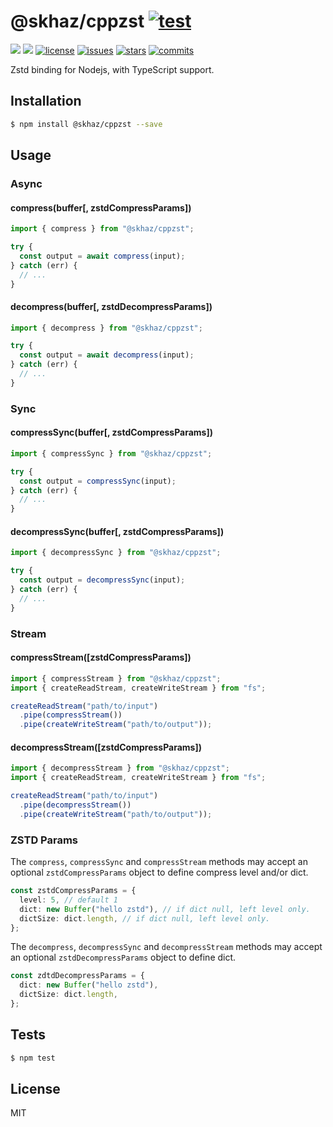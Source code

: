 # @skhaz/cppzst [![test](https://github.com/skhaz/cppzst/actions/workflows/test.yml/badge.svg)](https://github.com/skhaz/cppzst/actions/workflows/test.yml)

[![][npm-version]][npm-url] [![][npm-downloads]][npm-url] [![license][license-img]][license-url] [![issues][issues-img]][issues-url] [![stars][stars-img]][stars-url] [![commits][commits-img]][commits-url]

Zstd binding for Nodejs, with TypeScript support.

## Installation

```sh
$ npm install @skhaz/cppzst --save
```

## Usage

### Async

#### compress(buffer[, zstdCompressParams])

```ts
import { compress } from "@skhaz/cppzst";

try {
  const output = await compress(input);
} catch (err) {
  // ...
}
```

#### decompress(buffer[, zstdDecompressParams])

```ts
import { decompress } from "@skhaz/cppzst";

try {
  const output = await decompress(input);
} catch (err) {
  // ...
}
```

### Sync

#### compressSync(buffer[, zstdCompressParams])

```ts
import { compressSync } from "@skhaz/cppzst";

try {
  const output = compressSync(input);
} catch (err) {
  // ...
}
```

#### decompressSync(buffer[, zstdCompressParams])

```ts
import { decompressSync } from "@skhaz/cppzst";

try {
  const output = decompressSync(input);
} catch (err) {
  // ...
}
```

### Stream

#### compressStream([zstdCompressParams])

```ts
import { compressStream } from "@skhaz/cppzst";
import { createReadStream, createWriteStream } from "fs";

createReadStream("path/to/input")
  .pipe(compressStream())
  .pipe(createWriteStream("path/to/output"));
```

#### decompressStream([zstdCompressParams])

```ts
import { decompressStream } from "@skhaz/cppzst";
import { createReadStream, createWriteStream } from "fs";

createReadStream("path/to/input")
  .pipe(decompressStream())
  .pipe(createWriteStream("path/to/output"));
```

### ZSTD Params

The `compress`, `compressSync` and `compressStream` methods may accept an optional `zstdCompressParams` object to define compress level and/or dict.

```ts
const zstdCompressParams = {
  level: 5, // default 1
  dict: new Buffer("hello zstd"), // if dict null, left level only.
  dictSize: dict.length, // if dict null, left level only.
};
```

The `decompress`, `decompressSync` and `decompressStream` methods may accept an optional `zstdDecompressParams` object to define dict.

```ts
const zdtdDecompressParams = {
  dict: new Buffer("hello zstd"),
  dictSize: dict.length,
};
```

## Tests

```sh
$ npm test
```

## License

MIT

[npm-version]: https://img.shields.io/npm/v/@skhaz/cppzst.svg?style=flat-square
[npm-downloads]: https://img.shields.io/npm/dm/@skhaz/cppzst.svg?style=flat-square
[npm-url]: https://www.npmjs.org/package/@skhaz/cppzst
[license-img]: https://img.shields.io/github/license/skhaz/cppzst?style=flat-square
[license-url]: LICENSE
[issues-img]: https://img.shields.io/github/issues/skhaz/cppzst?style=flat-square
[issues-url]: https://github.com/skhaz/cppzst/issues
[stars-img]: https://img.shields.io/github/stars/skhaz/cppzst?style=flat-square
[stars-url]: https://github.com/skhaz/cppzst/stargazers
[commits-img]: https://img.shields.io/github/last-commit/skhaz/cppzst?style=flat-square
[commits-url]: https://github.com/skhaz/cppzst/commits/master
